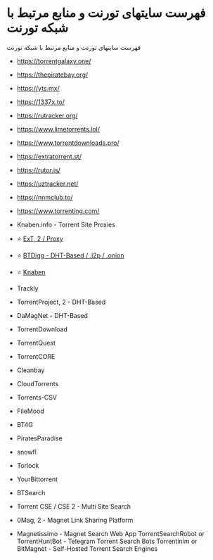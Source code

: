 # فهرست سایتهای تورنت و منابع مرتبط با شبکه تورنت


فهرست سایتهای تورنت و منابع مرتبط با شبکه تورنت
* https://torrentgalaxy.one/
* https://thepiratebay.org/
* https://yts.mx/
* https://1337x.to/
* https://rutracker.org/
* https://www.limetorrents.lol/
* https://www.torrentdownloads.pro/
* https://extratorrent.st/
* https://rutor.is/
* https://uztracker.net/
* https://nnmclub.to/
* https://www.torrenting.com/
* Knaben.info - Torrent Site Proxies


* ⭐ [ExT, 2 / Proxy](https://ext.to/)
* ⭐ [BTDigg - DHT-Based / .i2p / .onion](https://btdig.com/)
* ⭐ [Knaben](https://knaben.org/)
* ⁠Trackly
* TorrentProject, 2 - DHT-Based
* DaMagNet - DHT-Based
* TorrentDownload
* TorrentQuest
* TorrentCORE
* Cleanbay
* CloudTorrents
* Torrents-CSV
* FileMood
* BT4G
* PiratesParadise
* snowfl
* Torlock
* YourBittorrent
* BTSearch
* Torrent CSE / CSE 2 - Multi Site Search
* 0Mag, 2 - Magnet Link Sharing Platform
* Magnetissimo - Magnet Search Web App
TorrentSearchRobot or TorrentHuntBot - Telegram Torrent Search Bots
Torrentinim or BitMagnet - Self-Hosted Torrent Search Engines
